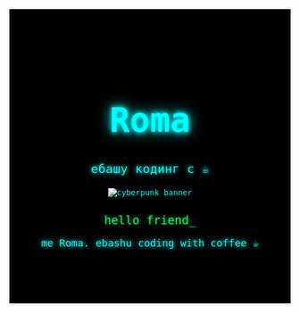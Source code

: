 <!-- 🖤 Minimal Cyberpunk Profile by Roma -->

<div align="center" style="background-color:#000000; padding:80px 0; color:#00ffff; font-family:monospace;">

<h1 style="font-size:60px; text-shadow: 0 0 10px #00ffff, 0 0 25px #00ffff;">
  Roma
</h1>

<p style="font-size:22px; text-shadow: 0 0 8px #00ffff;">
  eбaшу кодинг c ☕
</p>

<!-- Баннер -->
<p align="center">
  <img src="https://i.gifer.com/BjPl.gif" alt="cyberpunk banner"/>
</p>

<!-- Тускло-зелёный текст -->
<h2 style="color:#00ff66; text-shadow: 0 0 5px #007733, 0 0 10px #004422; font-weight:normal;">
  hello friend_
</h2>

<!-- О себе -->
<p style="color:#00ffff; font-size:18px; text-shadow: 0 0 8px #00ffff;">
  me Roma. ebashu coding with coffee ☕
</p>

</div>
